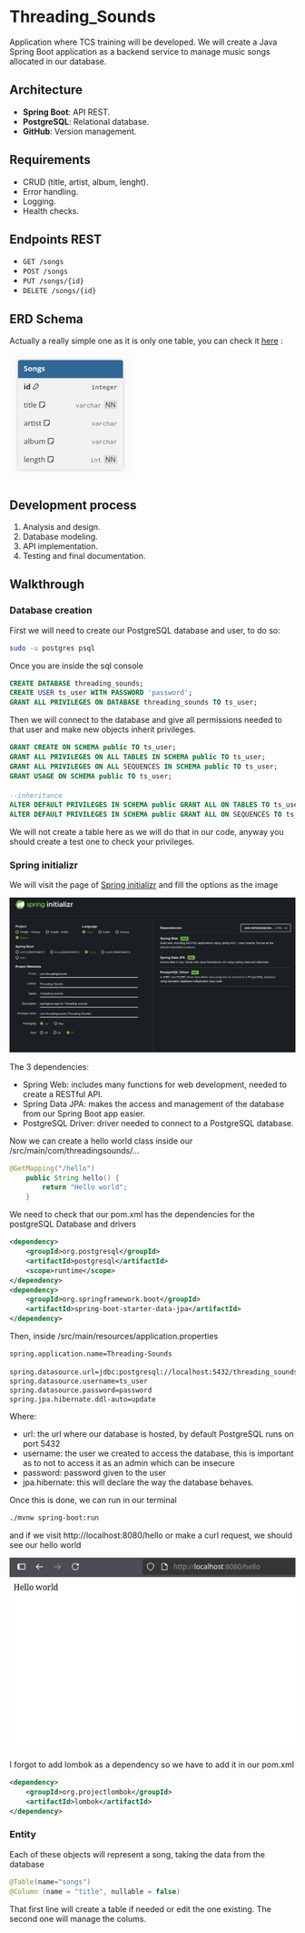 # Threading_Sounds
Application where TCS training will be developed.
We will create a Java Spring Boot application as a backend service to manage music songs allocated in our database.

## Architecture
- **Spring Boot**: API REST.
- **PostgreSQL**: Relational database.
- **GitHub**: Version management.

## Requirements
- CRUD (title, artist, album, lenght).
- Error handling.
- Logging.
- Health checks.

## Endpoints REST
- `GET /songs`
- `POST /songs`
- `PUT /songs/{id}`
- `DELETE /songs/{id}`

## ERD Schema
Actually a really simple one as it is only one table, you can check it [here](https://dbdiagram.io/d/Threading-Sounds-687ab8c2f413ba35089e6b66) :

![ERD Diagram](/documentation_imgs/ERD.png)

## Development process
1. Analysis and design.
2. Database modeling.
3. API implementation.
4. Testing and final documentation.

## Walkthrough

### Database creation
First we will need to create our PostgreSQL database and user, to do so:
```bash
sudo -u postgres psql
```

Once you are inside the sql console

```sql
CREATE DATABASE threading_sounds;
CREATE USER ts_user WITH PASSWORD 'password';
GRANT ALL PRIVILEGES ON DATABASE threading_sounds TO ts_user;
```

Then we will connect to the database and give all permissions needed to that user and make new objects inherit privileges.

```sql
GRANT CREATE ON SCHEMA public TO ts_user;
GRANT ALL PRIVILEGES ON ALL TABLES IN SCHEMA public TO ts_user;
GRANT ALL PRIVILEGES ON ALL SEQUENCES IN SCHEMA public TO ts_user;
GRANT USAGE ON SCHEMA public TO ts_user;

--inheritance
ALTER DEFAULT PRIVILEGES IN SCHEMA public GRANT ALL ON TABLES TO ts_user;
ALTER DEFAULT PRIVILEGES IN SCHEMA public GRANT ALL ON SEQUENCES TO ts_user;
```

We will not create a table here as we will do that in our code, anyway you should create a test one to check your privileges.

### Spring initializr
We will visit the page of [Spring initializr](https://start.spring.io/) and fill the options as the image

![Spring Initializr Configuration](/documentation_imgs/Spring_Initializr.png)

The 3 dependencies:
- Spring Web: includes many functions for web development, needed to create a RESTful API.
- Spring Data JPA: makes the access and management of the database from our Spring Boot app easier.
- PostgreSQL Driver: driver needed to connect to a PostgreSQL database.

Now we can create a hello world class inside our /src/main/com/threadingsounds/...

```java
@GetMapping("/hello")
    public String hello() {
        return "Hello world";
	}
```

We need to check that our pom.xml has the dependencies for the postgreSQL Database and drivers

```xml
<dependency>
	<groupId>org.postgresql</groupId>
	<artifactId>postgresql</artifactId>
	<scope>runtime</scope>
</dependency>
<dependency>
	<groupId>org.springframework.boot</groupId>
	<artifactId>spring-boot-starter-data-jpa</artifactId>
</dependency>
```

Then, inside /src/main/resources/application.properties

```properties
spring.application.name=Threading-Sounds

spring.datasource.url=jdbc:postgresql://localhost:5432/threading_sounds
spring.datasource.username=ts_user
spring.datasource.password=password
spring.jpa.hibernate.ddl-auto=update
```

Where:
- url: the url where our database is hosted, by default PostgreSQL runs on port 5432
- username: the user we created to access the database, this is important as to not to access it as an admin which can be insecure
- password: password given to the user
- jpa.hibernate: this will declare the way the database behaves.

Once this is done, we can run in our terminal

```bash
./mvnw spring-boot:run
```

and if we visit http://localhost:8080/hello or make a curl request, we should see our hello world

![Hello World](/documentation_imgs/Hello_World.png)

I forgot to add lombok as a dependency so we have to add it in our pom.xml 
```xml
<dependency>
    <groupId>org.projectlombok</groupId>
    <artifactId>lombok</artifactId>
</dependency>
```

### Entity
Each of these objects will represent a song, taking the data from the database
```java
@Table(name="songs")
@Column (name = "title", nullable = false)
```
That first line will create a table if needed or edit the one existing.
The second one will manage the colums.

